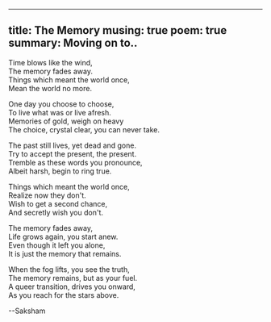 -----
title: The Memory
musing: true
poem: true
summary: Moving on to..
-----

Time blows like the wind,  
The memory fades away.  
Things which meant the world once,  
Mean the world no more.  

One day you choose to choose,  
To live what was or live afresh.  
Memories of gold, weigh on heavy  
The choice, crystal clear, you can never take.  

The past still lives, yet dead and gone.  
Try to accept the present, the present.  
Tremble as these words you pronounce,  
Albeit harsh, begin to ring true.  

Things which meant the world once,  
Realize now they don't.  
Wish to get a second chance,  
And secretly wish you don't.  

The memory fades away,  
Life grows again, you start anew.  
Even though it left you alone,  
It is just the memory that remains.  

When the fog lifts, you see the truth,  
The memory remains, but as your fuel.  
A queer transition, drives you onward,  
As you reach for the stars above.  

--Saksham
